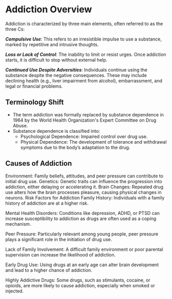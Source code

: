 # Addiction Overview
Addiction is characterized by three main elements, often referred to as the three Cs:

***Compulsive Use***: This refers to an irresistible impulse to use a substance, marked by repetitive and intrusive thoughts.

***Loss or Lack of Control***: The inability to limit or resist urges. Once addiction starts, it is difficult to stop without external help.

***Continued Use Despite Adversities***: Individuals continue using the substance despite the negative consequences. These may include declining health (e.g., liver impairment from alcohol), embarrassment, and legal or financial problems.

## Terminology Shift
- The term addiction was formally replaced by substance dependence in 1964 by the World Health Organization's Expert Committee on Drug Abuse.
- Substance dependence is classified into:
	- Psychological Dependence: Impaired control over drug use.
	- Physical Dependence: The development of tolerance and withdrawal symptoms due to the body’s adaptation to the drug.

## Causes of Addiction
Environment: Family beliefs, attitudes, and peer pressure can contribute to initial drug use.
Genetics: Genetic traits can influence the progression into addiction, either delaying or accelerating it.
Brain Changes: Repeated drug use alters how the brain processes pleasure, causing physical changes in neurons.
Risk Factors for Addiction
Family History: Individuals with a family history of addiction are at a higher risk.

Mental Health Disorders: Conditions like depression, ADHD, or PTSD can increase susceptibility to addiction as drugs are often used as a coping mechanism.

Peer Pressure: Particularly relevant among young people, peer pressure plays a significant role in the initiation of drug use.

Lack of Family Involvement: A difficult family environment or poor parental supervision can increase the likelihood of addiction.

Early Drug Use: Using drugs at an early age can alter brain development and lead to a higher chance of addiction.

Highly Addictive Drugs: Some drugs, such as stimulants, cocaine, or opioids, are more likely to cause addiction, especially when smoked or injected.

